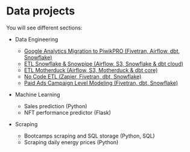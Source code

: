 # Data projects

You will see different sections:

- Data Engineering

  - [Google Analytics Migration to PiwikPRO (Fivetran, Airflow, dbt, Snowflake)](https://github.com/aboyalejandro/data-projects/tree/master/data_engineering/google_analytics_migration)
  - [ETL Snowflake & Snowpipe (Airflow, S3, Snowflake & dbt cloud)](https://github.com/aboyalejandro/data-projects/tree/master/data_engineering/etl_snowflake_snowpipe)
  - [ETL Motherduck (Airflow, S3, Motherduck & dbt core)](https://github.com/aboyalejandro/data-projects/tree/master/data_engineering/etl_motherduck_dbt)
  - [No Code ETL (Zapier, Fivetran, dbt, Snowflake)](https://github.com/aboyalejandro/data-projects/tree/master/data_engineering/no_code_etl)
  - [Paid Ads Campaign Level Modeling (Fivetran, dbt, Snowflake)](https://github.com/aboyalejandro/data-projects/tree/master/data_engineering/ads_platforms_campaign_modeling)

  
- Machine Learning
  - Sales prediction (Python)
  - NFT performance predictor (Flask)
- Scraping
  - Bootcamps scraping and SQL storage (Python, SQL)
  - Scraping daily energy prices (Python)